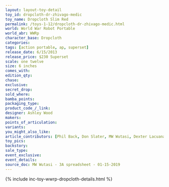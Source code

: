```yaml
---
layout: layout-toy-detail 
toy_id: dropcloth-dr-zhivago-medic
toy_name: Dropcloth Slim Red
permalink: /toys-1-12/dropcloth-dr-zhivago-medic.html
world: World War Robot Portable
world_abr: WWRp
character_base: Dropcloth
categories: 
tags: [action portable, ap, superset] 
release_date: 6/15/2013
release_price: $230 Superset
scale: one twelve
size: 6 inches
comes_with: 
edition_qty: 
chase: 
exclusive: 
secret_drop: 
sold_where: 
bamba_points: 
packaging_type: 
product_code_/_link: 
designer: Ashley Wood
makers: 
points_of_articulation: 
variants: 
you_might_also_like: 
article_contributors: [Phil Back, Don Slater, MW Wutasi, Dexter Lacuanan]
toy_pics: 
backstory:
sale_type: 
event_exclusive: 
event_details: 
source_doc: MW Wutasi - 3A spreadsheet - 01-15-2019
---
```

{% include inc-toy-wwrp-dropcloth-details.html %}